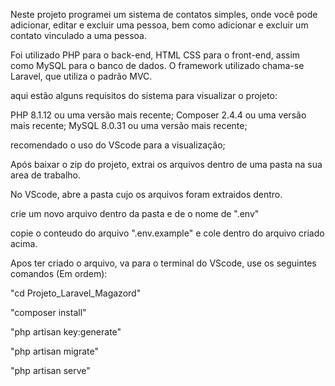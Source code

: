 Neste projeto programei um sistema de contatos simples, onde você pode adicionar, editar e excluir uma pessoa, bem como adicionar e excluir um contato vinculado a uma pessoa.

Foi utilizado PHP para o back-end, HTML CSS para o front-end, assim como MySQL para o banco de dados.
O framework utilizado chama-se Laravel, que utiliza o padrão MVC.

aqui estão alguns requisitos do sistema para visualizar o projeto:

PHP 8.1.12 ou uma versão mais recente;
Composer 2.4.4 ou uma versão mais recente;
MySQL 8.0.31 ou uma versão mais recente;

recomendado o uso do VScode para a visualização;

Após baixar o zip do projeto, extrai os arquivos dentro de uma pasta na sua area de trabalho.

No VScode, abre a pasta cujo os arquivos foram extraidos dentro.

crie um novo arquivo dentro da pasta e de o nome de ".env"

copie o conteudo do arquivo ".env.example" e cole dentro do arquivo criado acima. 

Apos ter criado o arquivo, va para o terminal do VScode, use os seguintes comandos (Em ordem):

"cd Projeto_Laravel_Magazord"

"composer install"

"php artisan key:generate"

"php artisan migrate"

"php artisan serve"
